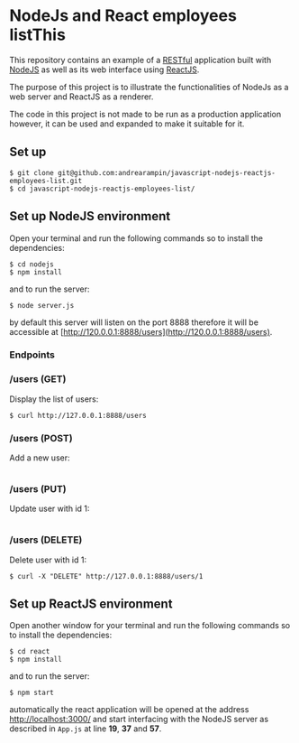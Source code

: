 # NodeJs and React employees listThis 

This repository contains an example of a [RESTful](https://en.wikipedia.org/wiki/Representational_state_transfer) application built with [NodeJS](https://nodejs.org/en/) as well as its web interface using [ReactJS](https://facebook.github.io/react/).

The purpose of this project is to illustrate the functionalities of NodeJs as a web server and ReactJS as a renderer.

The code in this project is not made to be run as a production application however, it can be used and expanded to make it suitable for it.

## Set up

```
$ git clone git@github.com:andrearampin/javascript-nodejs-reactjs-employees-list.git
$ cd javascript-nodejs-reactjs-employees-list/
```

## Set up NodeJS environment

Open your terminal and run the following commands so to install the dependencies:

```
$ cd nodejs
$ npm install
```

and to run the server:

```
$ node server.js
```

by default this server will listen on the port 8888 therefore it will be accessible at [http://120.0.0.1:8888/users](http://120.0.0.1:8888/users).

### Endpoints

### /users (GET)
Display the list of users:

```$ curl http://127.0.0.1:8888/users```

### /users (POST)
Add a new user:

```$ curl -H "Content-Type: application/json" -X POST -d '{"name" : "TestUser","profession" : "Designer"}' http://localhost:8888/users
```

### /users (PUT)
Update user with id 1:

```$ curl -H "Content-Type: application/json" -X PUT -d '{"name" : "New Name","profession" : "Designer"}' http://localhost:8888/users/1
```

### /users (DELETE)
Delete user with id 1:

```$ curl -X "DELETE" http://127.0.0.1:8888/users/1```


## Set up ReactJS environment

Open another window for your terminal and run the following commands so to install the dependencies:

```
$ cd react
$ npm install
```

and to run the server:

```
$ npm start
```

automatically the react application will be opened at the address [http://localhost:3000/](http://localhost:3000/) and start interfacing with the NodeJS server as described in ```App.js``` at line **19**, **37** and **57**.